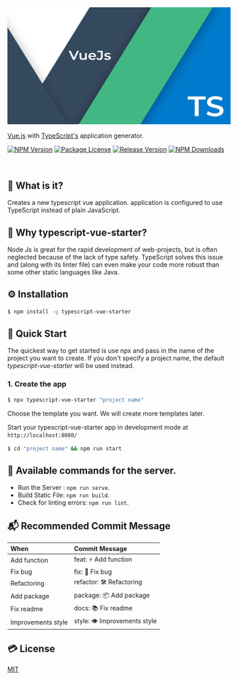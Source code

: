 <img src='https://github.com/ljlm0402/typescript-vue-starter/raw/images/logo.jpg' border='0' alt='logo' />

[Vue.js](https://vuejs.org/) with [TypeScript's](https://www.npmjs.com/package/typescript) application generator.

<a href="https://www.npmjs.com/package/typescript-vue-starter" target="_blank"><img src="https://img.shields.io/npm/v/typescript-vue-starter.svg" alt="NPM Version" /></a>
<a href="https://www.npmjs.com/package/typescript-vue-starter" target="_blank"><img src="https://img.shields.io/npm/l/typescript-vue-starter.svg" alt="Package License" /></a>
<a href="https://www.npmjs.com/package/typescript-vue-starter" target="_blank"><img src="https://img.shields.io/github/v/release/ljlm0402/typescript-vue-starter" alt="Release Version" /></a>
<a href="https://www.npmjs.com/package/typescript-vue-starter" target="_blank"><img src="https://img.shields.io/npm/dm/typescript-vue-starter.svg" alt="NPM Downloads" /></a>

<br />

## 🧐 What is it?

Creates a new typescript vue application.
application is configured to use TypeScript instead of plain JavaScript. 

## 🤔 Why typescript-vue-starter?

Node Js is great for the rapid development of web-projects, but is often neglected because of the lack of
type safety. TypeScript solves this issue and (along with its linter file) can even make your code
more robust than some other static languages like Java.

## ⚙️ Installation

```sh
$ npm install -g typescript-vue-starter
```

## 🚀 Quick Start

The quickest way to get started is use npx and pass in the name of the project you want to create.
If you don't specify a project name, the default _typescript-vue-starter_ will be used instead.

### 1. Create the app

```bash
$ npx typescript-vue-starter "project name"
```

Choose the template you want. We will create more templates later.

Start your typescript-vue-starter app in development mode at `http://localhost:8080/`

```bash
$ cd "project name" && npm run start
```

## 🎠 Available commands for the server.

- Run the Server : `npm run serve`.
- Build Static File: `npm run build`.
- Check for linting errors: `npm run lint`.

## 📬 Recommended Commit Message

|  When |  Commit Message  |
|:--------|:-----------|
| Add function | feat: ⚡️ Add function |
| Fix bug | fix: 🐞 Fix bug |
| Refactoring | refactor: 🛠 Refactoring |
| Add package | package: 📦 Add package |
| Fix readme | docs: 📚 Fix readme |
| Improvements style | style: 👁 Improvements style |

## 💳 License

[MIT](LICENSE)
